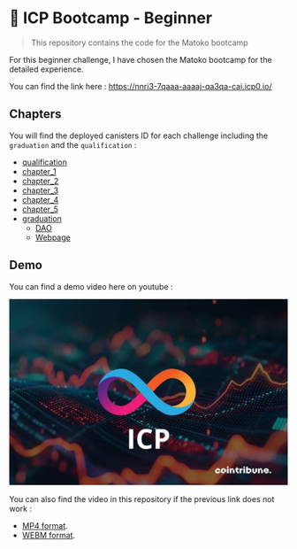 # 🚀 ICP Bootcamp - Beginner

> This repository contains the code for the Matoko bootcamp

For this beginner challenge, I have chosen the Matoko bootcamp for the detailed experience.

You can find the link here : https://nnri3-7qaaa-aaaaj-qa3qa-cai.icp0.io/

## Chapters

You will find the deployed canisters ID for each challenge including the `graduation` and the  `qualification` :

- [qualification](./chapters/graduation/)
- [chapter_1](./chapters/chapter_1/)
- [chapter_2](./chapters/chapter_2/)
- [chapter_3](./chapters/chapter_3/)
- [chapter_4](./chapters/chapter_4/)
- [chapter_5](./chapters/chapter_5/)
- [graduation](./chapters/graduation/)  
  - [DAO](./chapters/graduation/dao/)
  - [Webpage](./chapters/graduation/webpage)



## Demo 

You can find a demo video here on youtube :

[![Watch the video](https://raw.githubusercontent.com/AymericNoel/matoko-bootcamp-challenges/main/assets/thumbnail.jpg)](https://youtu.be/ZydCeaTTj9A)


You can also find the video in this repository if the previous link does not work :
- [MP4 format](./assets/demo_icp.mp4).
- [WEBM format](./assets/demo_icp.webm).

